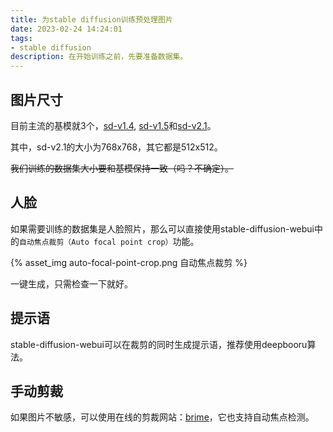 ```yaml
---
title: 为stable diffusion训练预处理图片
date: 2023-02-24 14:24:01
tags:
- stable diffusion
description: 在开始训练之前，先要准备数据集。
---
```

## 图片尺寸
目前主流的基模就3个，[sd-v1.4](https://huggingface.co/CompVis/stable-diffusion-v1-4), [sd-v1.5](https://huggingface.co/runwayml/stable-diffusion-v1-5)和[sd-v2.1](https://huggingface.co/stabilityai/stable-diffusion-2-1)。

其中，sd-v2.1的大小为768x768，其它都是512x512。

~~我们训练的数据集大小要和基模保持一致（吗？不确定）。~~

## 人脸

如果需要训练的数据集是人脸照片，那么可以直接使用stable-diffusion-webui中的`自动焦点裁剪（Auto focal point crop）`功能。

{% asset_img auto-focal-point-crop.png 自动焦点裁剪 %}

一键生成，只需检查一下就好。

## 提示语

stable-diffusion-webui可以在裁剪的同时生成提示语，推荐使用deepbooru算法。

## 手动剪裁

如果图片不敏感，可以使用在线的剪裁网站：[brime](https://birme.net/)，它也支持自动焦点检测。
